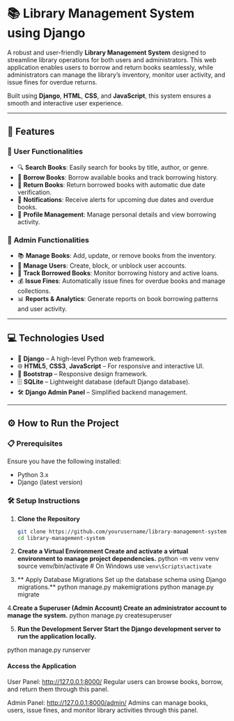 # 📚 Library Management System using Django

A robust and user-friendly **Library Management System** designed to streamline library operations for both users and administrators. This web application enables users to borrow and return books seamlessly, while administrators can manage the library’s inventory, monitor user activity, and issue fines for overdue returns.

Built using **Django**, **HTML**, **CSS**, and **JavaScript**, this system ensures a smooth and interactive user experience.

---

## 🚀 Features

### 👥 **User Functionalities**
- 🔍 **Search Books**: Easily search for books by title, author, or genre.
- 📖 **Borrow Books**: Borrow available books and track borrowing history.
- 🔄 **Return Books**: Return borrowed books with automatic due date verification.
- 🔔 **Notifications**: Receive alerts for upcoming due dates and overdue books.
- 💼 **Profile Management**: Manage personal details and view borrowing activity.

### 🔑 **Admin Functionalities**
- 📚 **Manage Books**: Add, update, or remove books from the inventory.
- 👥 **Manage Users**: Create, block, or unblock user accounts.
- 📅 **Track Borrowed Books**: Monitor borrowing history and active loans.
- 💰 **Issue Fines**: Automatically issue fines for overdue books and manage collections.
- 📊 **Reports & Analytics**: Generate reports on book borrowing patterns and user activity.

---

## 💻 **Technologies Used**
- 🐍 **Django** – A high-level Python web framework.
- 🌐 **HTML5**, **CSS3**, **JavaScript** – For responsive and interactive UI.
- 🎨 **Bootstrap** – Responsive design framework.
- 🗄️ **SQLite** – Lightweight database (default Django database).
- 🛠️ **Django Admin Panel** – Simplified backend management.

---

## ⚙️ **How to Run the Project**

### 📋 **Prerequisites**
Ensure you have the following installed:
- Python 3.x
- Django (latest version)

### 🛠️ **Setup Instructions**

1. **Clone the Repository**
   ```bash
   git clone https://github.com/yourusername/library-management-system.git
   cd library-management-system
   
2. **Create a Virtual Environment Create and activate a virtual environment to manage project dependencies.**
python -m venv venv
source venv/bin/activate  # On Windows use `venv\Scripts\activate`

3. ** Apply Database Migrations Set up the database schema using Django migrations.**
python manage.py makemigrations
python manage.py migrate

4.**Create a Superuser (Admin Account) Create an administrator account to manage the system.**
python manage.py createsuperuser

5. **Run the Development Server Start the Django development server to run the application locally.**

python manage.py runserver

#### Access the Application

User Panel: http://127.0.0.1:8000/
Regular users can browse books, borrow, and return them through this panel.

Admin Panel: http://127.0.0.1:8000/admin/
Admins can manage books, users, issue fines, and monitor library activities through this panel.


